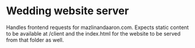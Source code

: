 # Wedding website server

Handles frontend requests for mazlinandaaron.com. Expects static content to be available at /client and the index.html for the website to be served from that folder as well.